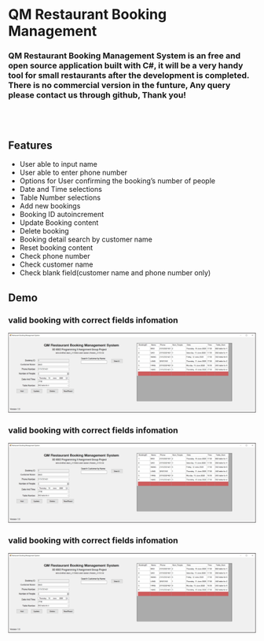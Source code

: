 # QM Restaurant Booking Management 
### QM Restaurant Booking Management System is an free and open source application built with C#, it will be a very handy tool for small restaurants after the development is completed. There is no commercial version in the funture, Any query please contact us through github, Thank you!

<br>
<br>

## Features
*	User able to input name
*	User able to enter phone number
*	Options for User confirming the booking’s number of people
*	Date and Time selections
*	Table Number selections
*	Add new bookings
*	Booking ID autoincrement 
*	Update Booking content
*	Delete booking 
*	Booking detail search by customer name
*	Reset booking content
*	Check phone number 
*	Check customer name
*	Check blank field(customer name and phone number only)


## Demo
### valid booking with correct fields infomation
![](https://github.com/haganmao/C--Lab-Tasks/blob/master/FinalProject/demo1.JPG)
<br>

### valid booking with correct fields infomation
![](https://github.com/haganmao/C--Lab-Tasks/blob/master/FinalProject/demo1.JPG)
<br>

### valid booking with correct fields infomation
![](https://github.com/haganmao/C--Lab-Tasks/blob/master/FinalProject/demo1.JPG)

